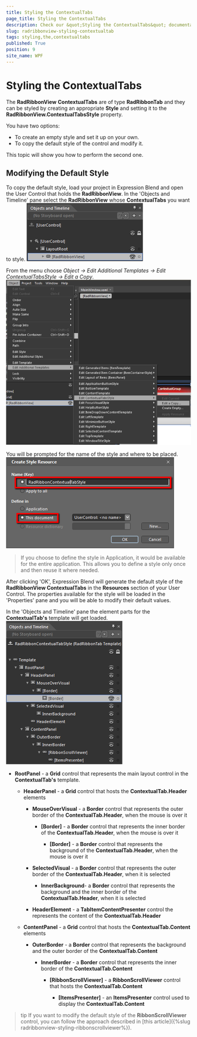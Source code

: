 ```yaml
---
title: Styling the ContextualTabs
page_title: Styling the ContextualTabs
description: Check our &quot;Styling the ContextualTabs&quot; documentation article for the RadRibbonView WPF control.
slug: radribbonview-styling-contextualtab
tags: styling,the,contextualtabs
published: True
position: 9
site_name: WPF
---
```


# Styling the ContextualTabs

The __RadRibbonView__ __ContextualTabs__ are of type __RadRibbonTab__ and they can be styled by creating an appropriate __Style__ and setting it to the __RadRibbonView.ContextualTabsStyle__ property.			

You have two options:

* To create an empty style and set it up on your own.				
* To copy the default style of the control and modify it. 

This topic will show you how to perform the second one.

## Modifying the Default Style

To copy the default style, load your project in Expression Blend and open the User Control that holds the __RadRibbonView__. In the 'Objects and Timeline' pane select the __RadRibbonView__ whose __ContextualTabs__ you want to style.
![](images/RibbonView_Styling_ContextualTabs_Locate.png)

From the menu choose *Object -> Edit Additional Templates -> Edit ContextualTabsStyle -> Edit a Copy*.
![](images/RibbonView_Styling_ContextualTabs_EditStyle.png)

You will be prompted for the name of the style and where to be placed.
![](images/RibbonView_Styling_ContextualTabs_CreateStyle.png)

>If you choose to define the style in Application, it would be available for the entire application. This allows you to define a style only once and then reuse it where needed.

After clicking 'OK', Expression Blend will generate the default style of the __RadRibbonView ContextualTabs__ in the __Resources__ section of your User Control. The properties available for the style will be loaded in the 'Properties' pane and you will be able to modify their default values.				

In the 'Objects and Timeline' pane the element parts for the __ContextualTab's__ template will get loaded.
![](images/RibbonView_Styling_ContextualTabs_ControlTemplate.png)

* __RootPanel__ - a __Grid__ control that represents the main layout control in the __ContextualTab's__ template.						

	* __HeaderPanel__ - a __Grid__ control that hosts the __ContextualTab.Header__ elements								

		* __MouseOverVisual__ - a __Border__ control that represents the outer border of the __ContextualTab.Header__, when the mouse is over it										

			* __[Border]__ - a __Border__ control that represents the inner border of the __ContextualTab.Header__, when the mouse is over it												

				* __[Border]__ - a __Border__ control that represents the background of the __ContextualTab.Header__, when the mouse is over it													

		* __SelectedVisual__ - a __Border__ control that represents the outer border of the __ContextualTab.Header__, when it is selected										

			* __InnerBackground__- a __Border__ control that represents the background and the inner border of the __ContextualTab.Header__, when it is selected											

		* __HeaderElement__ - a __TabItemContentPresenter__ control the represents the content of the __ContextualTab.Header__

	* __ContentPanel__ - a __Grid__ control that hosts the __ContextualTab.Content__ elements								

		* __OuterBorder__ - a __Border__ control that represents the background and the outer border of the __ContextualTab.Content__

			* __InnerBorder__ - a __Border__ control that represents the inner border of the __ContextualTab.Content__

				* __[RibbonScrollViewer]__ - a __RibbonScrollViewer__ control that hosts the __ContextualTab.Content__

					* __[ItemsPresenter]__ - an __ItemsPresenter__ control used to display the __ContextualTab.Content__

>tip If you want to modify the default style of the __RibbonScrollViewer__ control, you can follow the approach described in [this article]({%slug radribbonview-styling-ribbonscrollviewer%}).